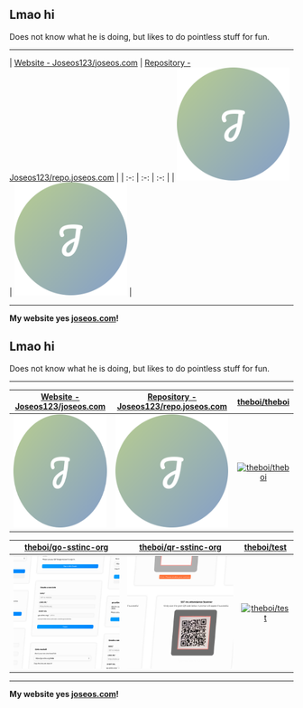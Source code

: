 ## Lmao hi

Does not know what he is doing, but likes to do pointless stuff for fun.

---

| [Website - Joseos123/joseos.com](https://github.com/Joseos123/joseos.com) | [Repository - Joseos123/repo.joseos.com](https://github.com/Joseos123/repo.joseos.com) |
| :-: | :-: | :-: |
| <a href="https://github.com/Joseos123/joseos.com"><img src="/logo.png" alt="Joseos123/joseos.com" title="Joseos123/joseos.com" width="200" height="200"></a> | <a href="https://github.com/Joseos123/repo.joseos.com"><img src="/logo.png" alt="Joseos123/repo.joseos.com" title="Joseos123/repo.joseos.com" width="200" height="200"></a> |


---

**My website yes [joseos.com](https://joseos.com)!**


## Lmao hi

Does not know what he is doing, but likes to do pointless stuff for fun.

---

| [Website - Joseos123/joseos.com](https://github.com/Joseos123/joseos.com) | [Repository - Joseos123/repo.joseos.com](https://github.com/Joseos123/repo.joseos.com) | [theboi/theboi](https://github.com/theboi/theboi) |
| :-: | :-: | :-: |
| <a href="https://github.com/Joseos123/joseos.com"><img src="/logo.png" alt="Joseos123/joseos.com" title="Joseos123/joseos.com" width="200" height="200"></a> | <a href="https://github.com/Joseos123/repo.joseos.com"><img src="/logo.png" alt="Joseos123/repo.joseos.com" title="Joseos123/repo.joseos.com" width="200" height="200"></a> | <a href="https://github.com/theboi/theboi"><img src="https://github.com/theboi/theboi/raw/master/DISPLAY.jpg" alt="theboi/theboi" title="theboi/theboi" width="200" height="200"></a> |

| [theboi/go-sstinc-org](https://github.com/theboi/go-sstinc-org) | [theboi/qr-sstinc-org](https://github.com/theboi/qr-sstinc-org) | [theboi/test](https://github.com/theboi/test) |
| :-: | :-: | :-: |
| <a href="https://github.com/theboi/go-sstinc-org"><img src="https://github.com/theboi/go-sstinc-org/raw/master/DISPLAY.jpg" alt="theboi/go-sstinc-org" title="theboi/go-sstinc-org" width="200" height="200"></a> | <a href="https://github.com/theboi/qr-sstinc-org"><img src="https://github.com/theboi/qr-sstinc-org/raw/master/DISPLAY.jpg" alt="theboi/qr-sstinc-org" title="theboi/qr-sstinc-org" width="200" height="200"></a> | <a href="https://github.com/theboi/test"><img src="https://github.com/theboi/theboi/raw/master/DISPLAY.jpg" alt="theboi/test" title="theboi/test" width="200" height="200"></a> |



---

**My website yes [joseos.com](https://joseos.com)!**